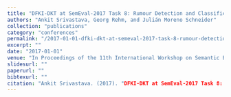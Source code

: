 ```yaml
---
title: "DFKI-DKT at SemEval-2017 Task 8: Rumour Detection and Classification Using Cascading Heuristics"
authors: "Ankit Srivastava, Georg Rehm, and Julián Moreno Schneider"
collection: "publications"
category: "conferences"
permalink: "/2017-01-01-dfki-dkt-at-semeval-2017-task-8-rumour-detection-and-classification-using-cascading-heuristics"
excerpt: ""
date: "2017-01-01"
venue: "In Proceedings of the 11th International Workshop on Semantic Evaluation (SemEval-2017), pages 477-481, Vancouver, Canada, 8 2017. Association for Computational Linguistics."
slidesurl: ""
paperurl: ""
bibtexurl: ""
citation: "Ankit Srivastava. (2017). "DFKI-DKT at SemEval-2017 Task 8: Rumour Detection and Classification Using Cascading Heuristics." *In Proceedings of the 11th International Workshop on Semantic Evaluation (SemEval-2017), pages 477-481, Vancouver, Canada, 8 2017. Association for Computational Linguistics.*."
---
```



